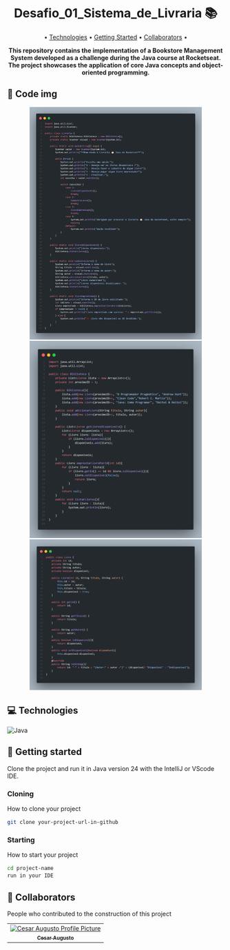 <h1 align="center" style="font-weight: bold;">Desafio_01_Sistema_de_Livraria 📚</h1>

<p align="center">
 • <a href="#tech">Technologies</a> • 
 <a href="#started">Getting Started</a> • 
 <a href="#colab">Collaborators</a> •
</p>

<p align="center">
    <b>This repository contains the implementation of a Bookstore Management System developed as a challenge during the Java course at Rocketseat. The project showcases the application of core Java concepts and object-oriented programming.</b>
</p>

<!-- <p align="center">
     <a href="PROJECT__URL">📱 Visit this Project</a>
</p> -->

<h2 id="layout">🎨 Code img</h2>

<p align="center">
    <img src="./img/code1.png" alt="Image code" width="400px">
    <img src="./img/code2.png" alt="Image code" width="400px">
    <img src="./img/code3.png" alt="Image code" width="400px">
</p>

<h2 id="technologies">💻 Technologies</h2>

![Java](https://img.shields.io/badge/java-%23ED8B00.svg?style=for-the-badge&logo=openjdk&logoColor=white)

<h2 id="started">🚀 Getting started</h2>

Clone the project and run it in Java version 24 with the IntelliJ or VScode IDE.

<h3>Cloning</h3>

How to clone your project

```bash
git clone your-project-url-in-github
```

<h3>Starting</h3>

How to start your project

```bash
cd project-name
run in your IDE
```

<h2 id="colab">🤝 Collaborators</h2>

People who contributed to the construction of this project

<table>
  <tr>
    <td align="center">
      <a href="https://www.linkedin.com/in/cesaraugusto875/">
        <img src="https://avatars.githubusercontent.com/u/79229452?s=400&u=76bc95ac47e156acc7c339a7c3f981211c259df5&v=4;" width="100px;" alt="Cesar Augusto Profile Picture"/><br>
        <sub>
          <b>Cesar Augusto</b>
        </sub>
      </a>
    </td>
  </tr>
</table>
